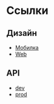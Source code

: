 # Ссылки

## Дизайн

* [Мобилка](https://www.figma.com/file/yEc9YGX6p8tjX9uf9EJ06w/Untitled?type=design&node-id=9-2&mode=design&t=Tdzn82Rg48lpDfgF-0)
* [Web](https://www.figma.com/file/KNqzeduyd0TnCt9FmFvGn5/Web-App?type=design&mode=design&t=8CYxnAScqOtUFO6N-0)

## API
* [dev](#)
* [prod](#)
